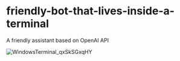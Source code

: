 # friendly-bot-that-lives-inside-a-terminal
 A friendly assistant based on OpenAI API

![WindowsTerminal_qxSkSGxqHY](https://user-images.githubusercontent.com/65742767/234403125-6a94be46-ccd7-462b-880c-2df1d98905dc.png)
